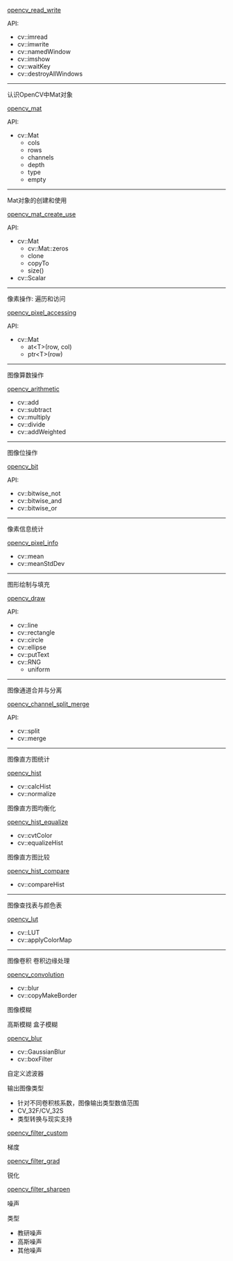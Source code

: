 [opencv_read_write](opencv_read_write.cpp)

API:

- cv::imread
- cv::imwrite
- cv::namedWindow
- cv::imshow
- cv::waitKey
- cv::destroyAllWindows

---

认识OpenCV中Mat对象

[opencv_mat](opencv_mat.cpp)

API:

- cv::Mat
  - cols
  - rows
  - channels
  - depth
  - type
  - empty

---

Mat对象的创建和使用

[opencv_mat_create_use](opencv_mat_create_use.cpp)

API:

- cv::Mat
  - cv::Mat::zeros
  - clone
  - copyTo
  - size()
- cv::Scalar


---

像素操作: 遍历和访问

[opencv_pixel_accessing](opencv_pixel_accessing.cpp)

API:

- cv::Mat 
  - at&lt;T&gt;(row, col)
  - ptr&lt;T&gt;(row)

---

图像算数操作

[opencv_arithmetic](opencv_arithmetic.cpp)

- cv::add
- cv::subtract
- cv::multiply
- cv::divide
- cv::addWeighted

---

图像位操作

[opencv_bit](opencv_bit.cpp)

API:

- cv::bitwise_not
- cv::bitwise_and
- cv::bitwise_or

---

像素信息统计

[opencv_pixel_info](opencv_pixel_info.cpp)

- cv::mean
- cv::meanStdDev
---

图形绘制与填充

[opencv_draw](opencv_draw.cpp)

API:

- cv::line
- cv::rectangle
- cv::circle
- cv::ellipse
- cv::putText
- cv::RNG
  - uniform
---

图像通道合并与分离

[opencv_channel_split_merge](opencv_channel_split_merge.cpp)

API:

- cv::split
- cv::merge

---

图像直方图统计

[opencv_hist](opencv_hist.cpp)

- cv::calcHist
- cv::normalize

图像直方图均衡化

[opencv_hist_equalize](opencv_hist_equalize.cpp)

- cv::cvtColor
- cv::equalizeHist

图像直方图比较

[opencv_hist_compare](opencv_hist_compare.cpp)

- cv::compareHist

---

图像查找表与颜色表

[opencv_lut](opencv_lut.cpp)

- cv::LUT
- cv::applyColorMap

---

图像卷积
卷积边缘处理

[opencv_convolution](opencv_filter_convolution.cpp)

- cv::blur
- cv::copyMakeBorder

图像模糊

高斯模糊
盒子模糊

[opencv_blur](opencv_filter_blur.cpp)

- cv::GaussianBlur
- cv::boxFilter

自定义滤波器

输出图像类型

- 针对不同卷积核系数，图像输出类型数值范围
- CV_32F/CV_32S
- 类型转换与现实支持

[opencv_filter_custom](opencv_filter_custom.cpp)

梯度

[opencv_filter_grad](opencv_filter_grad.cpp)

锐化

[opencv_filter_sharpen](opencv_filter_sharpen.cpp)

噪声

类型

- 教研噪声
- 高斯噪声
- 其他噪声